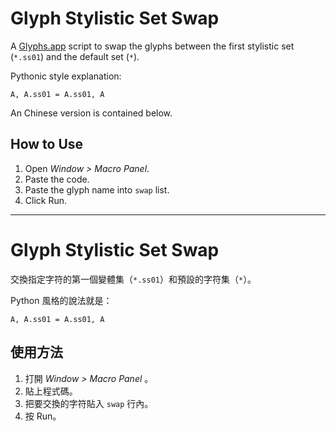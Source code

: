 # Glyph Stylistic Set Swap

A [Glyphs.app](https://glyphsapp.com/) script to swap the glyphs between the first stylistic set (`*.ss01`) and the default set (`*`).

Pythonic style explanation:

```
A, A.ss01 = A.ss01, A
```

An Chinese version is contained below.

## How to Use

1. Open *Window > Macro Panel*.
2. Paste the code.
3. Paste the glyph name into `swap` list.
4. Click Run.


***

# Glyph Stylistic Set Swap

交換指定字符的第一個變體集（`*.ss01`）和預設的字符集（`*`）。

Python 風格的說法就是：

```
A, A.ss01 = A.ss01, A
```

## 使用方法

1. 打開 *Window > Macro Panel* 。
2. 貼上程式碼。
3. 把要交換的字符貼入 `swap` 行內。
4. 按 Run。



[^1]: https://glyphsapp.com/learn/stylistic-sets